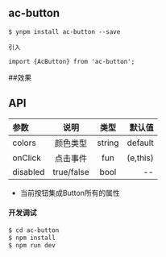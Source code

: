 ## ac-button

```
$ ynpm install ac-button --save

引入

import {AcButton} from 'ac-button';

```

##效果
 
 

## API

|参数|说明|类型|默认值|
|:--|:---:|:--:|---:|
|colors|颜色类型|string|default|
|onClick|点击事件|fun|(e,this)|
|disabled|true/false| bool| --|

* 当前按钮集成Button所有的属性 
       

#### 开发调试

```sh
$ cd ac-button
$ npm install
$ npm run dev
```

